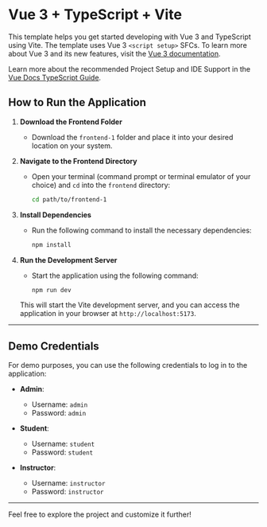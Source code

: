# Vue 3 + TypeScript + Vite

This template helps you get started developing with Vue 3 and TypeScript using Vite. The template uses Vue 3 `<script setup>` SFCs. To learn more about Vue 3 and its new features, visit the [Vue 3 documentation](https://v3.vuejs.org/api/sfc-script-setup.html#sfc-script-setup).

Learn more about the recommended Project Setup and IDE Support in the [Vue Docs TypeScript Guide](https://vuejs.org/guide/typescript/overview.html#project-setup).

## How to Run the Application

1. **Download the Frontend Folder**
   - Download the `frontend-1` folder and place it into your desired location on your system.

2. **Navigate to the Frontend Directory**
   - Open your terminal (command prompt or terminal emulator of your choice) and `cd` into the `frontend` directory:

     ```bash
     cd path/to/frontend-1
     ```

3. **Install Dependencies**
   - Run the following command to install the necessary dependencies:

     ```bash
     npm install
     ```

4. **Run the Development Server**
   - Start the application using the following command:

     ```bash
     npm run dev
     ```

   This will start the Vite development server, and you can access the application in your browser at `http://localhost:5173`.

---

## Demo Credentials

For demo purposes, you can use the following credentials to log in to the application:

- **Admin**:
  - Username: `admin`
  - Password: `admin`

- **Student**:
  - Username: `student`
  - Password: `student`

- **Instructor**:
  - Username: `instructor`
  - Password: `instructor`

---

Feel free to explore the project and customize it further!
